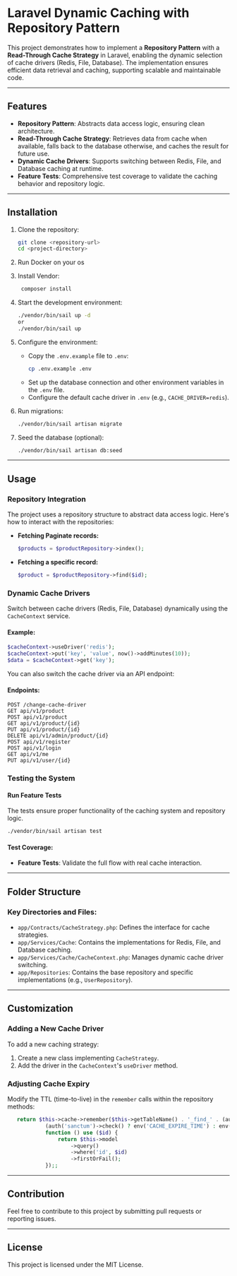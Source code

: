 # Laravel Dynamic Caching with Repository Pattern

This project demonstrates how to implement a **Repository Pattern** with a **Read-Through Cache Strategy** in Laravel, enabling the dynamic selection of cache drivers (Redis, File, Database). The implementation ensures efficient data retrieval and caching, supporting scalable and maintainable code.

---

## Features

- **Repository Pattern**: Abstracts data access logic, ensuring clean architecture.
- **Read-Through Cache Strategy**: Retrieves data from cache when available, falls back to the database otherwise, and caches the result for future use.
- **Dynamic Cache Drivers**: Supports switching between Redis, File, and Database caching at runtime.
- **Feature Tests**: Comprehensive test coverage to validate the caching behavior and repository logic.

---

## Installation
1. Clone the repository:
   ```bash
   git clone <repository-url>
   cd <project-directory>
   ```

2. Run Docker on your os

2. Install Vendor:
   ```bash
    composer install
   ```

3. Start the development environment:
   ```bash
   ./vendor/bin/sail up -d
   or
   ./vendor/bin/sail up 
   ```

4. Configure the environment:
    - Copy the `.env.example` file to `.env`:
      ```bash
      cp .env.example .env
      ```
    - Set up the database connection and other environment variables in the `.env` file.
    - Configure the default cache driver in `.env` (e.g., `CACHE_DRIVER=redis`).

5. Run migrations:
   ```bash
   ./vendor/bin/sail artisan migrate
   ```
6. Seed the database (optional):
   ```bash
   ./vendor/bin/sail artisan db:seed
   ```
---

## Usage

### Repository Integration

The project uses a repository structure to abstract data access logic. Here's how to interact with the repositories:

- **Fetching Paginate records:**
  ```php
  $products = $productRepository->index();
  ```

- **Fetching a specific record:**
  ```php
  $product = $productRepository->find($id);
  ```

### Dynamic Cache Drivers

Switch between cache drivers (Redis, File, Database) dynamically using the `CacheContext` service.

#### Example:
```php
$cacheContext->useDriver('redis');
$cacheContext->put('key', 'value', now()->addMinutes(10));
$data = $cacheContext->get('key');
```

You can also switch the cache driver via an API endpoint:

#### Endpoints:
```http
POST /change-cache-driver
GET api/v1/product
POST api/v1/product
GET api/v1/product/{id}
PUT api/v1/product/{id}
DELETE api/v1/admin/product/{id}
POST api/v1/register
POST api/v1/login
GET api/v1/me
PUT api/v1/user/{id}
```
### Testing the System

#### Run Feature Tests
The tests ensure proper functionality of the caching system and repository logic.
```bash
./vendor/bin/sail artisan test
```

#### Test Coverage:
- **Feature Tests**: Validate the full flow with real cache interaction.
---

## Folder Structure

### Key Directories and Files:
- `app/Contracts/CacheStrategy.php`: Defines the interface for cache strategies.
- `app/Services/Cache`: Contains the implementations for Redis, File, and Database caching.
- `app/Services/Cache/CacheContext.php`: Manages dynamic cache driver switching.
- `app/Repositories`: Contains the base repository and specific implementations (e.g., `UserRepository`).

---

## Customization

### Adding a New Cache Driver
To add a new caching strategy:
1. Create a new class implementing `CacheStrategy`.
2. Add the driver in the `CacheContext`'s `useDriver` method.

### Adjusting Cache Expiry
Modify the TTL (time-to-live) in the `remember` calls within the repository methods:
```php
   return $this->cache->remember($this->getTableName() . '_find_' . (auth('sanctum')->check() ? request()->user('sanctum')->id . $id : $id),
            (auth('sanctum')->check() ? env('CACHE_EXPIRE_TIME') : env('CACHE_EXPIRE_GENERAL_TIME')),
            function () use ($id) {
                return $this->model
                    ->query()
                    ->where('id', $id)
                    ->firstOrFail();
            });;
```

---

## Contribution

Feel free to contribute to this project by submitting pull requests or reporting issues.

---

## License

This project is licensed under the MIT License.
